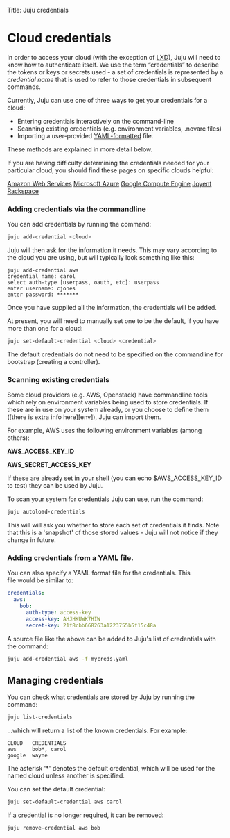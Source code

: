 Title: Juju credentials

# Cloud credentials

In order to access your cloud (with the exception of [LXD][lxd]), Juju will
need to know how to authenticate itself. We use the term “credentials” to 
describe the tokens or keys or secrets used - a set of credentials 
is represented by a _credential name_ that is used to refer to those 
credentials in subsequent commands.


Currently, Juju can use one of three ways to get your credentials for a cloud:

 - Entering credentials interactively on the command-line
 - Scanning existing credentials (e.g. environment variables, .novarc files)
 - Importing a user-provided [YAML-formatted][yaml] file.
 

These methods are explained in more detail below.

If you are having difficulty determining the credentials needed for your 
particular cloud, you should find these pages on specific clouds helpful: 

  [Amazon Web Services][aws]
  [Microsoft Azure][azure]
  [Google Compute Engine][gce]
  [Joyent][joyent]
  [Rackspace][rackspace]


### Adding credentials via the commandline

You can add credentials by running the command:

```bash
juju add-credential <cloud>
```
Juju will then ask for the information it needs. This may vary 
according to the cloud you are using, but will typically look something like
this:

```no-highlight
juju add-credential aws 
credential name: carol
select auth-type [userpass, oauth, etc]: userpass
enter username: cjones
enter password: *******
```

Once you have supplied all the information, the credentials will be added.

At present, you will need to manually set one to be the default, if you 
have more than one for a cloud:

```bash
juju set-default-credential <cloud> <credential>
```

The default credentials do not need to be specified on the commandline for 
bootstrap (creating a controller).  


### Scanning existing credentials

Some cloud providers (e.g. AWS, Openstack) have commandline tools which rely on 
environment variables being used to store credentials. If these are in use on 
your system already, or you choose to define them 
([there is extra info here][env]), Juju can import them.

For example, AWS uses the following environment variables (among others):

**AWS_ACCESS_KEY_ID**

**AWS_SECRET_ACCESS_KEY**

If these are already set in your shell (you can echo $AWS_ACCESS_KEY_ID to test)
they can be used by Juju.

To scan your system for credentials Juju can use, run the command:

```bash
juju autoload-credentials
```

This will will ask you whether to store each set of credentials
it finds. Note that this is a 'snapshot' of those stored values - Juju will not 
notice if they change in future.

### Adding credentials from a YAML file.

You can also specify a YAML format file for the credentials. This  
file would be similar to:

```yaml
credentials:
  aws:
    bob:
      auth-type: access-key
      access-key: AHJHKUWK7HIW
      secret-key: 21f8cbb668263a1223755b5f15c48a
```

A source file like the above can be added to Juju's list of credentials with 
the command:

```bash
juju add-credential aws -f mycreds.yaml
```

## Managing credentials

You can check what credentials are stored by Juju by running the command:

```bash
juju list-credentials
```

...which will return a list of the known credentials. For example:

```no-highlight
CLOUD   CREDENTIALS
aws     bob*, carol
google  wayne
```

The asterisk '*' denotes the default credential, which will be used for the
named cloud unless another is specified.

You can set the default credential:

```bash
juju set-default-credential aws carol
```

If a credential is no longer required, it can be removed:

```bash
juju remove-credential aws bob
```
 





[yaml]: http://www.yaml.org/spec/1.2/spec.html
[lxd]: ./clouds-LXD.html
[aws]: ./help-aws.html
[azure]: ./help-azure.html
[gce]: ./help-google.html
[joyent]: ./help-joyent.html
[rackspace]: ./help-rackspace.html